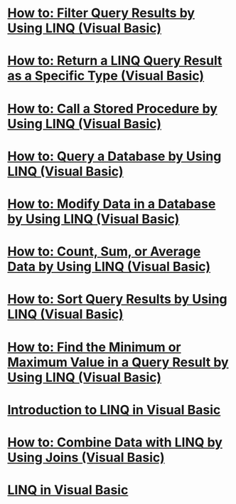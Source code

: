 # [How to: Filter Query Results by Using LINQ (Visual Basic)](how-to-filter-query-results-by-using-linq.md)
# [How to: Return a LINQ Query Result as a Specific Type (Visual Basic)](how-to-return-a-linq-query-result-as-a-specific-type.md)
# [How to: Call a Stored Procedure by Using LINQ (Visual Basic)](how-to-call-a-stored-procedure-by-using-linq.md)
# [How to: Query a Database by Using LINQ (Visual Basic)](how-to-query-a-database-by-using-linq.md)
# [How to: Modify Data in a Database by Using LINQ (Visual Basic)](how-to-modify-data-in-a-database-by-using-linq.md)
# [How to: Count, Sum, or Average Data by Using LINQ (Visual Basic)](how-to-count-sum-or-average-data-by-using-linq.md)
# [How to: Sort Query Results by Using LINQ (Visual Basic)](how-to-sort-query-results-by-using-linq.md)
# [How to: Find the Minimum or Maximum Value in a Query Result by Using LINQ (Visual Basic)](how-to-find-the-minimum-or-maximum-value-in-a-query-result.md)
# [Introduction to LINQ in Visual Basic](introduction-to-linq.md)
# [How to: Combine Data with LINQ by Using Joins (Visual Basic)](how-to-combine-data-with-linq-by-using-joins.md)
# [LINQ in Visual Basic](index.md)
